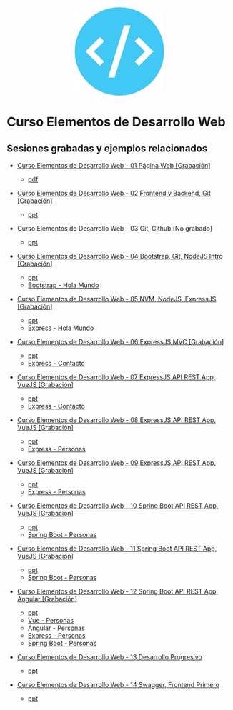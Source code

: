 <p align="center">
  <img src="./src/.vuepress/public/img/webdev-logo.png" width="200"/>
</p>

# Curso Elementos de Desarrollo Web

## Sesiones grabadas y ejemplos relacionados

- [Curso Elementos de Desarrollo Web - 01 Página Web [Grabación]](https://youtu.be/ncBT6u6dxAQ)  
  - [pdf](https://github.com/akobashikawa/curso-elementos-desarrollo-web/raw/master/ppt/Curso%20Elementos%20de%20Desarrollo%20Web%20-%20s1.pdf)

- [Curso Elementos de Desarrollo Web - 02 Frontend y Backend, Git [Grabación]](https://youtu.be/bV9Rdkax6JEQ)
  - [ppt](https://github.com/akobashikawa/curso-elementos-desarrollo-web/raw/master/ppt/Curso%20Elementos%20de%20Desarrollo%20Web%20-%20s2.pptx)


- Curso Elementos de Desarrollo Web - 03 Git, Github [No grabado]
  - [ppt](https://github.com/akobashikawa/curso-elementos-desarrollo-web/raw/master/ppt/Curso%20Elementos%20de%20Desarrollo%20Web%20-%20s3.pptx)

- [Curso Elementos de Desarrollo Web - 04 Bootstrap, Git, NodeJS Intro [Grabación]](https://youtu.be/RGSqsLt_Gac)
  - [ppt](https://github.com/akobashikawa/curso-elementos-desarrollo-web/raw/master/ppt/Curso%20Elementos%20de%20Desarrollo%20Web%20-%20s4.pptx)
  - [Bootstrap - Hola Mundo](https://github.com/akobashikawa/hola-mundo)

- [Curso Elementos de Desarrollo Web - 05 NVM, NodeJS, ExpressJS [Grabación]](https://youtu.be/wuA-8To2BCQ)
  - [ppt](https://github.com/akobashikawa/curso-elementos-desarrollo-web/raw/master/ppt/Curso%20Elementos%20de%20Desarrollo%20Web%20-%20s5.pptx)
  - [Express - Hola Mundo](https://github.com/akobashikawa/express-hola-mundo)

- [Curso Elementos de Desarrollo Web - 06 ExpressJS MVC [Grabación]](https://youtu.be/mwBk7PP40HE)
  - [ppt](https://github.com/akobashikawa/curso-elementos-desarrollo-web/raw/master/ppt/Curso%20Elementos%20de%20Desarrollo%20Web%20-%20s6.pptx)
  - [Express - Contacto](https://github.com/akobashikawa/express-contacto)

- [Curso Elementos de Desarrollo Web - 07 ExpressJS API REST App, VueJS [Grabación]](https://youtu.be/NhZUtPdGFEI)
  - [ppt](https://github.com/akobashikawa/curso-elementos-desarrollo-web/raw/master/ppt/Curso%20Elementos%20de%20Desarrollo%20Web%20-%20s7.pptx)
  - [Express - Contacto](https://github.com/akobashikawa/express-contacto)

- [Curso Elementos de Desarrollo Web - 08 ExpressJS API REST App, VueJS [Grabación]](https://youtu.be/2Uj9WNmaWsw)
  - [ppt](https://github.com/akobashikawa/curso-elementos-desarrollo-web/raw/master/ppt/Curso%20Elementos%20de%20Desarrollo%20Web%20-%20s8.pptx)
  - [Express - Personas](https://github.com/akobashikawa/express-personas)

- [Curso Elementos de Desarrollo Web - 09 ExpressJS API REST App, VueJS [Grabación]](https://youtu.be/hzuv6zbsKX0)
  - [ppt](https://github.com/akobashikawa/curso-elementos-desarrollo-web/raw/master/ppt/Curso%20Elementos%20de%20Desarrollo%20Web%20-%20s9.pptx)
  - [Express - Personas](https://github.com/akobashikawa/express-personas)

- [Curso Elementos de Desarrollo Web - 10 Spring Boot API REST App, VueJS [Grabación]](https://youtu.be/FSC6yZYqGEs)
  - [ppt](https://github.com/akobashikawa/curso-elementos-desarrollo-web/raw/master/ppt/Curso%20Elementos%20de%20Desarrollo%20Web%20-%20s10.pptx)
  - [Spring Boot - Personas](https://github.com/akobashikawa/springboot-personas)

- [Curso Elementos de Desarrollo Web - 11 Spring Boot API REST App, VueJS [Grabación]](https://youtu.be/tp1F_yF4J7A)
  - [ppt](https://github.com/akobashikawa/curso-elementos-desarrollo-web/raw/master/ppt/Curso%20Elementos%20de%20Desarrollo%20Web%20-%20s11.pptx)
  - [Spring Boot - Personas](https://github.com/akobashikawa/springboot-personas)

- [Curso Elementos de Desarrollo Web - 12 Spring Boot API REST App, Angular [Grabación]](https://youtu.be/Bl0KkhOjnOU)
  - [ppt](https://github.com/akobashikawa/curso-elementos-desarrollo-web/raw/master/ppt/Curso%20Elementos%20de%20Desarrollo%20Web%20-%20s12.pptx)
  - [Vue - Personas](https://github.com/akobashikawa/vue-personas)
  - [Angular - Personas](https://github.com/akobashikawa/angular-personas)
  - [Express - Personas](https://github.com/akobashikawa/express-personas)
  - [Spring Boot - Personas](https://github.com/akobashikawa/springboot-personas)

- [Curso Elementos de Desarrollo Web - 13 Desarrollo Progresivo](https://youtu.be/BA6sflzJbsU)
  - [ppt](https://github.com/akobashikawa/curso-elementos-desarrollo-web/raw/master/ppt/Curso%20Elementos%20de%20Desarrollo%20Web%20-%20s13.pptx)

- [Curso Elementos de Desarrollo Web - 14 Swagger, Frontend Primero](https://youtu.be/mn9cSkFsV48)
  - [ppt](https://github.com/akobashikawa/curso-elementos-desarrollo-web/raw/master/ppt/Curso%20Elementos%20de%20Desarrollo%20Web%20-%20s14.pptx)